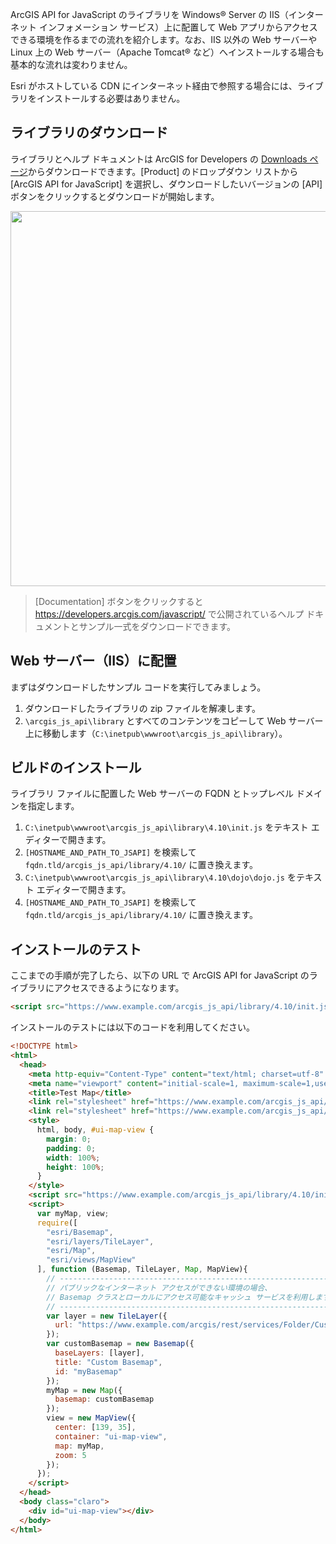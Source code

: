 ArcGIS API for JavaScript のライブラリを Windows® Server の IIS（インターネット インフォメーション サービス）上に配置して Web アプリからアクセスできる環境を作るまでの流れを紹介します。なお、IIS 以外の Web サーバーや Linux 上の Web サーバー（Apache Tomcat® など）へインストールする場合も基本的な流れは変わりません。

Esri がホストしている CDN にインターネット経由で参照する場合には、ライブラリをインストールする必要はありません。

## ライブラリのダウンロード

ライブラリとヘルプ ドキュメントは ArcGIS for Developers の <a href="https://developers.arcgis.com/downloads/" target="_blank">Downloads ページ</a>からダウンロードできます。[Product] のドロップダウン リストから [ArcGIS API for JavaScript] を選択し、ダウンロードしたいバージョンの [API] ボタンをクリックするとダウンロードが開始します。 

<img src="https://s3-ap-northeast-1.amazonaws.com/apps.esrij.com/arcgis-dev/guide/img/install-jsapi/Install.PNG" width="600px">

> [Documentation] ボタンをクリックすると <a href="https://developers.arcgis.com/javascript/" target="_blank">https://developers.arcgis.com/javascript/</a> で公開されているヘルプ ドキュメントとサンプル一式をダウンロードできます。

## Web サーバー（IIS）に配置

まずはダウンロードしたサンプル コードを実行してみましょう。

1. ダウンロードしたライブラリの zip ファイルを解凍します。
1. `\arcgis_js_api\library` とすべてのコンテンツをコピーして Web サーバー上に移動します（`C:\inetpub\wwwroot\arcgis_js_api\library`）。

## ビルドのインストール

ライブラリ ファイルに配置した Web サーバーの FQDN とトップレベル ドメインを指定します。

1. `C:\inetpub\wwwroot\arcgis_js_api\library\4.10\init.js` をテキスト エディターで開きます。
1. `[HOSTNAME_AND_PATH_TO_JSAPI]` を検索して `fqdn.tld/arcgis_js_api/library/4.10/` に置き換えます。
1. `C:\inetpub\wwwroot\arcgis_js_api\library\4.10\dojo\dojo.js` をテキスト エディターで開きます。
1. `[HOSTNAME_AND_PATH_TO_JSAPI]` を検索して `fqdn.tld/arcgis_js_api/library/4.10/` に置き換えます。

## インストールのテスト

ここまでの手順が完了したら、以下の URL で ArcGIS API for JavaScript のライブラリにアクセスできるようになります。

```html
<script src="https://www.example.com/arcgis_js_api/library/4.10/init.js"></script>
```

インストールのテストには以下のコードを利用してください。

```html
<!DOCTYPE html>
<html>
  <head>
    <meta http-equiv="Content-Type" content="text/html; charset=utf-8" />
    <meta name="viewport" content="initial-scale=1, maximum-scale=1,user-scalable=no" />
    <title>Test Map</title>
    <link rel="stylesheet" href="https://www.example.com/arcgis_js_api/library/4.10/dijit/themes/claro/claro.css" />
    <link rel="stylesheet" href="https://www.example.com/arcgis_js_api/library/4.10/esri/css/main.css" />
    <style>
      html, body, #ui-map-view {
        margin: 0;
        padding: 0;
        width: 100%;
        height: 100%;
      }
    </style>
    <script src="https://www.example.com/arcgis_js_api/library/4.10/init.js"></script>
    <script>
      var myMap, view;
      require([
        "esri/Basemap",
        "esri/layers/TileLayer",
        "esri/Map",
        "esri/views/MapView"
      ], function (Basemap, TileLayer, Map, MapView){
        // --------------------------------------------------------------------
        // パブリックなインターネット アクセスができない環境の場合、
        // Basemap クラスとローカルにアクセス可能なキャッシュ サービスを利用します。
        // --------------------------------------------------------------------
        var layer = new TileLayer({
          url: "https://www.example.com/arcgis/rest/services/Folder/Custom_Base_Map/MapServer"
        });
        var customBasemap = new Basemap({
          baseLayers: [layer],
          title: "Custom Basemap",
          id: "myBasemap"
        });
        myMap = new Map({
          basemap: customBasemap
        });
        view = new MapView({
          center: [139, 35],
          container: "ui-map-view",
          map: myMap,
          zoom: 5
        });
      });
    </script>
  </head>
  <body class="claro">
    <div id="ui-map-view"></div>
  </body>
</html>
```
